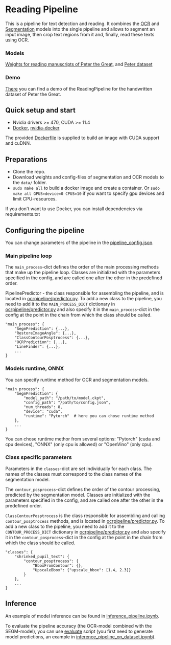 # Reading Pipeline

This is a pipeline for text detection and reading. It combines the [OCR](https://github.com/ai-forever/OCR-model) and [Segmentation](https://github.com/ai-forever/SEGM-model) models into the single pipeline and allows to segment an input image, then crop text regions from it and, finally, read these texts using OCR.

### Models

[Weights for reading manuscripts of Peter the Great](https://huggingface.co/sberbank-ai/ReadingPipeline-Peter), and [Peter dataset](https://huggingface.co/datasets/sberbank-ai/Peter)

### Demo

[There](https://huggingface.co/spaces/sberbank-ai/PeterRecognition) you can find a demo of the ReadingPipeline for the handwritten dataset of Peter the Great.

## Quick setup and start

- Nvidia drivers >= 470, CUDA >= 11.4
- [Docker](https://docs.docker.com/engine/install/ubuntu/), [nvidia-docker](https://github.com/NVIDIA/nvidia-docker)

The provided [Dockerfile](Dockerfile) is supplied to build an image with CUDA support and cuDNN.

## Preparations

- Clone the repo.
- Download weights and config-files of segmentation and OCR models to the `data/` folder.
- `sudo make all` to build a docker image and create a container.
   Or `sudo make all GPUS=device=0 CPUS=10` if you want to specify gpu devices and limit CPU-resources.

If you don't want to use Docker, you can install dependencies via requirements.txt

## Configuring the pipeline

You can change parameters of the pipeline in the [pipeline_config.json](scripts/pipeline_config.json).

### Main pipeline loop

The `main_process`-dict defines the order of the main processing methods that make up the pipeline loop. Classes are initialized with the parameters specified in the config, and are called one after the other in the predefined order.

PipelinePredictor - the class responsible for assembling the pipeline, and is located in [ocrpipeline/predictor.py](ocrpipeline/predictor.py). To add a new class to the pipeline, you need to add it to the `MAIN_PROCESS_DICT` dictionary in [ocrpipeline/predictor.py](ocrpipeline/predictor.py) and also specify it in the `main_process`-dict in the config at the point in the chain from which the class should be called.

```
"main_process": {
    "SegmPrediction": {...},
    "RestoreImageAngle": {...},
    "ClassContourPosptrocess": {...},
    "OCRPrediction": {...},
    "LineFinder": {...},
    ...
}
```

### Models runtime, ONNX

You can specify runtime method for OCR and segmentation models.

```
"main_process": {
    "SegmPrediction": {
        "model_path": "/path/to/model.ckpt",
        "config_path": "/path/to/config.json",
        "num_threads": 8,
        "device": "cuda",
        "runtime": "Pytorch"  # here you can chose runtime method
    },
    ...
}
```

You can chose runtime methor from several options: "Pytorch" (cuda and cpu devices), "ONNX" (only cpu is allowed) or "OpenVino" (only cpu).

### Class specific parameters

Parameters in the `classes`-dict are set individually for each class. The names of the classes must correspond to the class names of the segmentation model.

The `contour_posprocess`-dict defines the order of the contour processing, predicted by the segmentation model. Classes are initialized with the parameters specified in the config, and are called one after the other in the predefined order.

`ClassContourPosptrocess` is the class responsible for assembling and calling `contour_posptrocess` methods, and is located in [ocrpipeline/predictor.py](ocrpipeline/predictor.py). To add a new class to the pipeline, you need to add it to the `CONTOUR_PROCESS_DICT` dictionary in [ocrpipeline/predictor.py](ocrpipeline/predictor.py) and also specify it in the `contour_posprocess`-dict in the config at the point in the chain from which the class should be called.

```
"classes": {
    "shrinked_pupil_text": {
        "contour_posptrocess": {
            "BboxFromContour": {},
            "UpscaleBbox": {"upscale_bbox": [1.4, 2.3]}
        }
    },
	...
}
```

## Inference

An example of model inference can be found in [inference_pipeline.ipynb](scripts/inference_pipeline.ipynb).

To evaluate the pipeline accuracy (the OCR-model combined with the SEGM-model), you can use [evaluate](scripts/evaluate.py) script (you first need to generate model predictions, an example in [inference_pipeline_on_dataset.ipynb](scripts/inference_pipeline_on_dataset.ipynb)).

